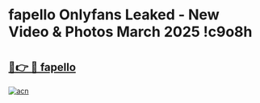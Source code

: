# fapello Onlyfans Leaked - New Video & Photos March 2025 !c9o8h

# <h2><a href="https://6mrlz7.iuczelnia.edu.pl?title=fapello&ref=c9o8h">🔗👉 🔴 fapello</a></h2>

[![acn](https://github.com/user-attachments/assets/0f9c940e-d8b0-45ae-aac7-cd30a18b3e1c)](https://6mrlz7.iuczelnia.edu.pl?title=fapello&ref=c9o8h)

